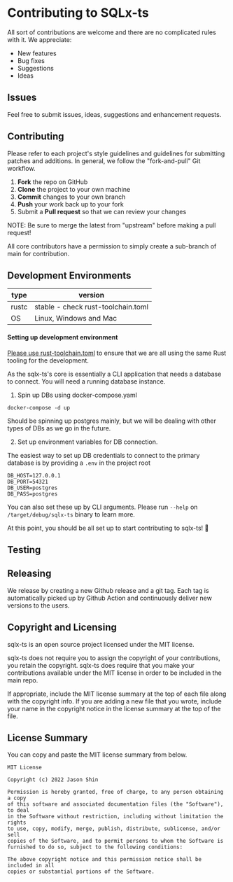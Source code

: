 # Contributing to SQLx-ts

All sort of contributions are welcome and there are no complicated rules with it.
We appreciate:

- New features
- Bug fixes
- Suggestions
- Ideas

## Issues

Feel free to submit issues, ideas, suggestions and enhancement requests.

## Contributing

Please refer to each project's style guidelines and guidelines for submitting patches and additions.
In general, we follow the "fork-and-pull" Git workflow.

1.  **Fork** the repo on GitHub
2.  **Clone** the project to your own machine
3.  **Commit** changes to your own branch
4.  **Push** your work back up to your fork
5.  Submit a **Pull request** so that we can review your changes

NOTE: Be sure to merge the latest from "upstream" before making a pull request!

All core contributors have a permission to simply create a sub-branch of main for contribution.


## Development Environments

| type  | version                            |
|-------|------------------------------------|
| rustc | stable - check rust-toolchain.toml |
| OS    | Linux, Windows and Mac             |


#### Setting up development environment

[Please use rust-toolchain.toml](https://rust-lang.github.io/rustup/concepts/toolchains.html) to ensure that we are 
all using the same Rust tooling for the development. 

As the sqlx-ts's core is essentially a CLI application that needs a database to connect.
You will need a running database instance.

1. Spin up DBs using docker-compose.yaml

`docker-compose -d up`

Should be spinning up postgres mainly, but we will be dealing with other types of DBs as we go in the future.

2. Set up environment variables for DB connection.

The easiest way to set up DB credentials to connect to the primary database is by providing a `.env` in the
project root

```dotenv
DB_HOST=127.0.0.1
DB_PORT=54321
DB_USER=postgres
DB_PASS=postgres
```

You can also set these up by CLI arguments. Please run `--help` on `/target/debug/sqlx-ts` binary to learn more.

At this point, you should be all set up to start contributing to sqlx-ts! :rocket:

## Testing



## Releasing

We release by creating a new Github release and a git tag. Each tag is automatically picked up by Github Action 
and continuously deliver new versions to the users.

## Copyright and Licensing

sqlx-ts is an open source project licensed under the MIT license.

sqlx-ts does not require you to assign the copyright of your contributions, you retain the copyright.
sqlx-ts does require that you make your contributions available under the MIT license in order to be
included in the main repo.

If appropriate, include the MIT license summary at the top of each file along with the copyright info.
If you are adding a new file that you wrote, include your name in the copyright notice in the license
summary at the top of the file.

## License Summary

You can copy and paste the MIT license summary from below.

```
MIT License

Copyright (c) 2022 Jason Shin

Permission is hereby granted, free of charge, to any person obtaining a copy
of this software and associated documentation files (the "Software"), to deal
in the Software without restriction, including without limitation the rights
to use, copy, modify, merge, publish, distribute, sublicense, and/or sell
copies of the Software, and to permit persons to whom the Software is
furnished to do so, subject to the following conditions:

The above copyright notice and this permission notice shall be included in all
copies or substantial portions of the Software.
```

